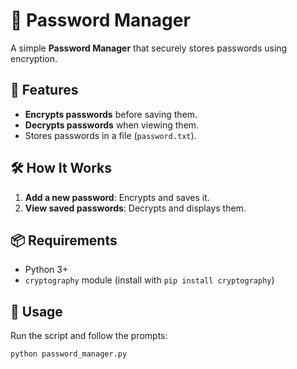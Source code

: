 # 🔐 Password Manager

A simple **Password Manager** that securely stores passwords using encryption.

## 🚀 Features
- **Encrypts passwords** before saving them.
- **Decrypts passwords** when viewing them.
- Stores passwords in a file (`password.txt`).

## 🛠 How It Works
1. **Add a new password**: Encrypts and saves it.
2. **View saved passwords**: Decrypts and displays them.

## 📦 Requirements
- Python 3+
- `cryptography` module (install with `pip install cryptography`)

## 🔧 Usage
Run the script and follow the prompts:
```bash
python password_manager.py
